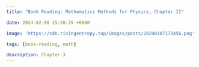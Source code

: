 ```yaml
---
title: "Book Reading: Mathematics Methods for Physics, Chapter II"

date: 2024-02-08 15:28:35 +0800

image: 'https://cdn.risingentropy.top/images/posts/20240107172456.png'

tags: [book-reading, math]

description: Chapter 3
---
```

